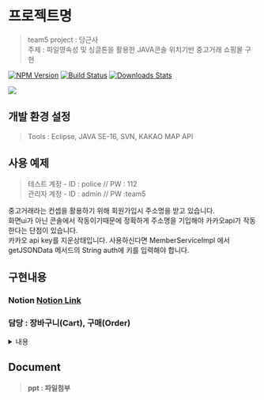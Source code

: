    
# 프로젝트명

> team5
> project : 당근사  
> 주제 : 파일영속성 및 싱글톤을 활용한 JAVA콘솔 위치기반 중고거래 쇼핑몰 구현 

[![NPM Version][npm-image]][npm-url]
[![Build Status][travis-image]][travis-url]
[![Downloads Stats][npm-downloads]][npm-url]



![](../header.png)

## 개발 환경 설정

>Tools : Eclipse, JAVA SE-16, SVN, KAKAO MAP API
  

## 사용 예제

>테스트 계정 - ID : police // PW : 112    
>관리자 계정 - ID : admin // PW :team5

중고거래라는 컨셉을 활용하기 위해 회원가입시 주소명을 받고 있습니다.  
화면ui가 아닌 콘솔에서 작동이기때문에 정확하게 주소명을 기입해야 카카오api가 작동한다는 단점이 있습니다.  
카카오 api key를 지운상태입니다. 사용하신다면 MemberServiceImpl 에서 getJSONData 메서드의 String auth에 키를 입력해야 합니다.  

## 구현내용

### Notion <a href="https://jonas-portfolio.notion.site/jonas-portfolio/Final-Spring-Boot-617e1c2a23544c6fa36d6e0a0079bedd">Notion Link</a> <br>
### 담당 : 장바구니(Cart), 구매(Order)
<details>
  <summary>내용</summary>
  <pre>
장바구니 : 파일 영속화를 통해 회원이 담아둔 물품이 file로 유지되어 불러올 수 있음.
상품코드를 입력받아 장바구니에 물품을 담을 수 있음.
재고수량보다 많은 수량을 입력하거나, 장바구니에 담긴 총량이 재고수량을 초과하지 못하도록 설정.
장바구니에 담긴 물품을 확인할 수 있으며, 담긴 물품 삭제 구현.

변동 재고 : 파일 영속화를 통해 장바구니 내역이 유지되었으나, 이로인해 실제 구매가 아님에도 타계정 로그인시 물품 수량이 차감된 상태로 보임.
실제 상품 리스트를 product(변동재고, prod)와 ware(실제 재고)로 구분하였음.

물품구매 및 구매내역 조회: 장바구니에 담긴 물품을 구매 가능
구매가 이루어지면서 당시 구매한 물품별로 결제번호 생성
구매내역조회에서 결제번호와 구매 물품 내역을 확인 가능




  </pre>
</details>




## Document
>#### ppt : 파일첨부
  

  




<!-- Markdown link & img dfn's -->
[npm-image]: https://img.shields.io/npm/v/datadog-metrics.svg?style=flat-square
[npm-url]: https://npmjs.org/package/datadog-metrics
[npm-downloads]: https://img.shields.io/npm/dm/datadog-metrics.svg?style=flat-square
[travis-image]: https://img.shields.io/travis/dbader/node-datadog-metrics/master.svg?style=flat-square
[travis-url]: https://travis-ci.org/dbader/node-datadog-metrics
[wiki]: https://github.com/yourname/yourproject/wiki



